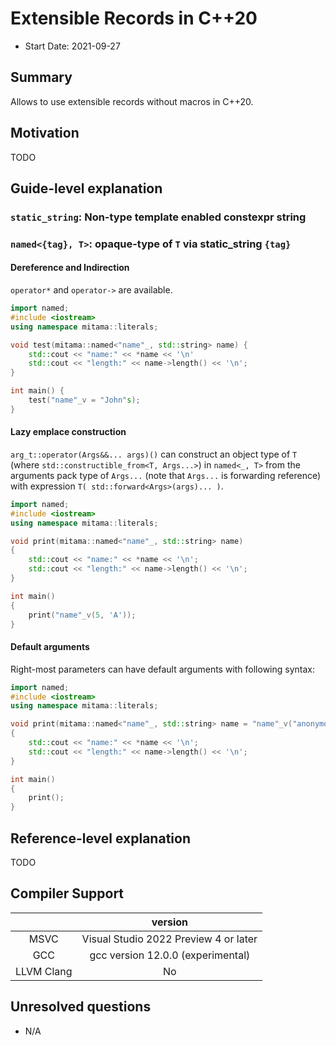 
# Extensible Records in C++20

- Start Date: 2021-09-27

## Summary

Allows to use extensible records without macros in C++20.

## Motivation

TODO

## Guide-level explanation

### **`static_string`: Non-type template enabled constexpr string**

### **`named<{tag}, T>`: opaque-type of `T` via static_string `{tag}`**

#### Dereference and Indirection

`operator*` and `operator->` are available.

```cpp
import named;
#include <iostream>
using namespace mitama::literals;

void test(mitama::named<"name"_, std::string> name) {
    std::cout << "name:" << *name << '\n'
    std::cout << "length:" << name->length() << '\n';
}

int main() {
    test("name"_v = "John"s);
}
```

#### Lazy emplace construction

`arg_t::operator(Args&&... args)()` can construct an object type of `T` (where `std::constructible_from<T, Args...>`)
in `named<_, T>` from the arguments pack type of `Args...` (note that `Args...` is forwarding reference)
with expression `T( std::forward<Args>(args)... )`.

```cpp
import named;
#include <iostream>
using namespace mitama::literals;

void print(mitama::named<"name"_, std::string> name)
{
    std::cout << "name:" << *name << '\n';
    std::cout << "length:" << name->length() << '\n';
}

int main()
{
    print("name"_v(5, 'A'));
}
```

#### Default arguments

Right-most parameters can have default arguments with following syntax:

```cpp
import named;
#include <iostream>
using namespace mitama::literals;

void print(mitama::named<"name"_, std::string> name = "name"_v("anonymous"))
{
    std::cout << "name:" << *name << '\n';
    std::cout << "length:" << name->length() << '\n';
}

int main()
{
    print();
}
```

## Reference-level explanation

TODO

## Compiler Support

|            |                version                |
| :--------: | :-----------------------------------: |
|    MSVC    | Visual Studio 2022 Preview 4 or later |
|    GCC     |   gcc version 12.0.0 (experimental)   |
| LLVM Clang |                  No                   |

## Unresolved questions

- N/A
